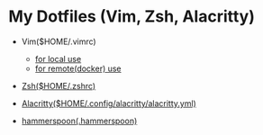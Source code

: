 # My Dotfiles (Vim, Zsh, Alacritty)

- Vim($HOME/.vimrc)
  - [for local use](https://github.com/Tiger-0512/dotfiles/blob/main/vim/default/.vimrc)
  - [for remote(docker) use](https://github.com/Tiger-0512/dotfiles/blob/main/vim/docker/.vimrc)

- [Zsh($HOME/.zshrc)](https://github.com/Tiger-0512/dotfiles/blob/main/zsh/.zshrc)
- [Alacritty($HOME/.config/alacritty/alacritty.yml)](https://github.com/Tiger-0512/dotfiles/blob/main/alacritty/alacritty.yml)

- [hammerspoon(.hammerspoon)]()